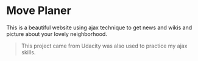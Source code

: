 # Move Planer
This is a beautiful website using ajax technique to get news and wikis and picture about your lovely neighborhood.

> This project came from Udacity was also used to practice my ajax skills.
